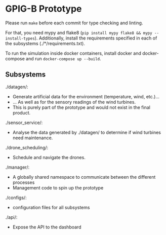 # GPIG-B Prototype

Please run `make` before each commit for type checking and linting.

For that, you need mypy and flake8 (`pip install mypy flake8 && mypy --install-types`). Additionally, install the requirements specified in each of the subsystems (./\*/requirements.txt).

To run the simulation inside docker containers, install docker and
docker-compose and run `docker-compose up --build`.

## Subsystems

./datagen/:
- Generate artificial data for the environment (temperature, wind, etc.)...
- ... As well as for the sensory readings of the wind  turbines.
- This is purely part of the prototype and would not exist in the final product.

./sensor_service/:
- Analyse the data generated by ./datagen/ to determine if wind turbines need
  maintenance.

./drone_scheduling/:
- Schedule and navigate the drones.

./manager/:
- A globally shared namespace to communicate between the different processes
- Management code to spin up the prototype

./configs/:
- configuration files for all subsystems

./api/:
- Expose the API to the dashboard
